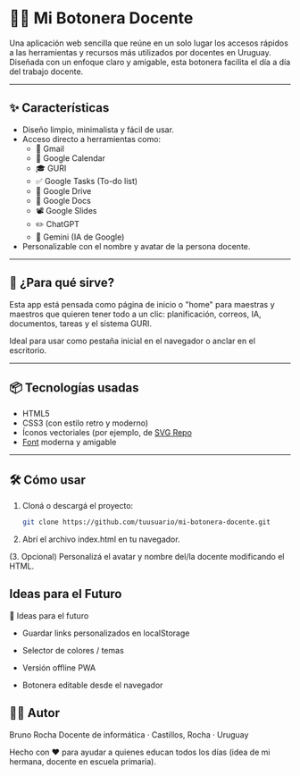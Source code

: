 # 🧑‍🏫 Mi Botonera Docente

Una aplicación web sencilla que reúne en un solo lugar los accesos rápidos a las herramientas y recursos más utilizados por docentes en Uruguay. Diseñada con un enfoque claro y amigable, esta botonera facilita el día a día del trabajo docente.

---

## ✨ Características

- Diseño limpio, minimalista y fácil de usar.
- Acceso directo a herramientas como:
  - 📧 Gmail
  - 📆 Google Calendar
  - 🎓 GURI
  - ✅ Google Tasks (To-do list)
  - 📂 Google Drive
  - 📄 Google Docs
  - 📽️ Google Slides
  - ✏️ ChatGPT
  - 💎 Gemini (IA de Google)
- Personalizable con el nombre y avatar de la persona docente.

---

## 🚀 ¿Para qué sirve?

Esta app está pensada como página de inicio o "home" para maestras y maestros que quieren tener todo a un clic: planificación, correos, IA, documentos, tareas y el sistema GURI.

Ideal para usar como pestaña inicial en el navegador o anclar en el escritorio.

---

## 📦 Tecnologías usadas

- HTML5
- CSS3 (con estilo retro y moderno)
- Íconos vectoriales (por ejemplo, de [SVG Repo](https://www.svgrepo.com/)
- [Font]([https://fonts.google.com/](https://fonts.google.com/specimen/Special+Gothic+Expanded+One)) moderna y amigable

---

## 🛠 Cómo usar

1. Cloná o descargá el proyecto:
   ```bash
   git clone https://github.com/tuusuario/mi-botonera-docente.git

2. Abrí el archivo index.html en tu navegador.

(3. Opcional) Personalizá el avatar y nombre del/la docente modificando el HTML.

## Ideas para el Futuro
📌 Ideas para el futuro
- Guardar links personalizados en localStorage

- Selector de colores / temas

- Versión offline PWA

- Botonera editable desde el navegador

## 👨‍💻 Autor
Bruno Rocha
Docente de informática · Castillos, Rocha · Uruguay

Hecho con ❤️ para ayudar a quienes educan todos los días (idea de mi hermana, docente en escuela primaria).
